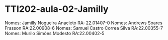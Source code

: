 # TTI202-aula-02-Jamilly

Nomes: Jamilly Nogueira Anacleto RA: 22.01407-0
Nomes: Andrews Soares Frasson     RA:22.00908-6
Nomes: Samuel Castro Correa Silva RA:22.00355-7
Nomes: Murilo Simões Modesto    RA:22.00402-5
